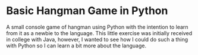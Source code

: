 # Basic Hangman Game in Python
A small console game of hangman using Python with the intention to learn from it as a newbie to the language.
This little exercise was initially received in college with Java, however, I wanted to see how I could do such a thing with Python so I can learn a bit more about the language.
